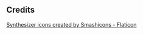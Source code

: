 ## Credits

[Synthesizer icons created by Smashicons - Flaticon](https://www.flaticon.com/free-icons/synthesizer)